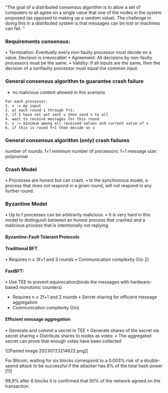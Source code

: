 “The goal of a distributed consensus algorithm is to allow a set of computers to all agree on
a single value that one of the nodes in the system proposed (as opposed to making up a
random value). The challenge in doing this in a distributed system is that messages can be
lost or machines can fail. ”

### Requirements consensus:
• Termination: Eventually every non-faulty processor must decide on a value. Decision is
irrevocable!
• Agreement: All decisions by non-faulty processors must be the same.
• Validity: If all inputs are the same, then the decision of a nonfaulty processor must equal the
common input.

### General consensus algorithm to guarantee crash failure
- no malicious content allowed in this scenario
```
For each processor:
1. v := my input
2. at each round 1 through f+1:
3. if I have not yet sent v then send v to all
4. wait to receive messages for this round
5. v := minimum among all received values and current value of v
6. if this is round f+1 then decide on v
```




### General consensus algorithm (only) crash failures
number of rounds: f+1
minimum number of processors: f+1
message size: polynomial

### Crash Model
• Processes are honest but can crash.
• In the synchronous model, a process that does
not respond in a given round, will not respond in
any further round.



### Byzantine Model
• Up to f processes can be arbitrarily malicious.
• It is very hard in this model to distinguish
between an honest process that crashed and a
malicious process that is intentionally not
replying

#### Byzantine-Fault Tolerant Protocols
#### Traditional BFT
• Requires n ≥ 3f+1 and 3 rounds
• Communication complexity O(n 2)

#### FastBFT:
• Use TEE to prevent equivocation(binds the messages with hardware-based monotonic
counters)
- Requires n ≥ 2f+1 and 2 rounds
• Secret sharing for efficient message
aggregation
- Communication complexity O(n)


#### Efficient message aggregation
• Generate and commit a secret in TEE
• Generate shares of the secret via secret sharing
• Distribute shares to nodes as votes:
• The aggregated secret can prove that enough votes have been collected


![[Pasted image 20230723214622.png]]


For Bitcoin, waiting for six blocks correspond to a 0.003% risk of a double-spend attack to be successful if the attacker has 6% of the total hash power [11]

99,9% after 6 blocks it is confirmed that 50% of the network agreed on the transaction.